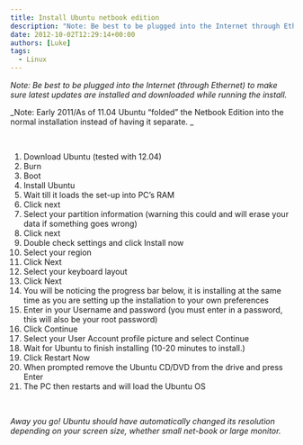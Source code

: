 ```yaml
---
title: Install Ubuntu netbook edition
description: "Note: Be best to be plugged into the Internet through Ethernet to make sure latest updates are installed and downloaded while running the install."
date: 2012-10-02T12:29:14+00:00
authors: [Luke]
tags:
  - Linux
---
```

_Note: Be best to be plugged into the Internet (through Ethernet) to make sure latest updates are installed and downloaded while running the install._

_Note: Early 2011/As of 11.04 Ubuntu &#8220;folded&#8221; the Netbook Edition into the normal installation instead of having it separate. _

&nbsp;

  1. Download Ubuntu (tested with 12.04)
  2. Burn
  3. Boot
  4. Install Ubuntu
  5. Wait till it loads the set-up into PC&#8217;s RAM
  6. Click next
  7. Select your partition information (warning this could and will erase your data if something goes wrong)
  8. Click next
  9. Double check settings and click Install now
 10. Select your region
 11. Click Next
 12. Select your keyboard layout
 13. Click Next
 14. You will be noticing the progress bar below, it is installing at the same time as you are setting up the installation to your own preferences
 15. Enter in your Username and password (you must enter in a password, this will also be your root password)
 16. Click Continue
 17. Select your User Account profile picture and select Continue
 18. Wait for Ubuntu to finish installing (10-20 minutes to install.)
 19. Click Restart Now
 20. When prompted remove the Ubuntu CD/DVD from the drive and press Enter
 21. The PC then restarts and will load the Ubuntu OS

&nbsp;

_Away you go! Ubuntu should have automatically changed its resolution depending on your screen size, whether small net-book or large monitor._